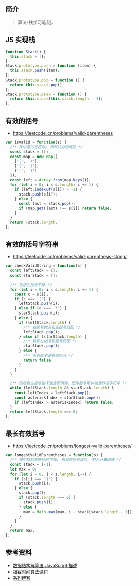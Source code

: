 ## 简介

> 算法-栈学习笔记。

## JS 实现栈

```js
function Stack() {
  this.stack = [];
}
Stack.prototype.push = function (item) {
  this.stack.push(item);
};
Stack.prototype.pop = function () {
  return this.stack.pop();
};
Stack.prototype.peek = function () {
  return this.stack[this.stack.length - 1];
};
```

## 有效的括号

- https://leetcode.cn/problems/valid-parentheses

```js
var isValid = function(s) {
  /** 栈中存的是符号; 相邻成对则消除 */
  const stack = [];
  const map = new Map([
    ['(', ')'],
    ['{', '}'],
    ['[', ']']
  ]);
  const left = Array.from(map.keys());
  for (let i = 0; i < s.length; i += 1) {
    if (left.indexOf(s[i]) > -1) {
      stack.push(s[i]);
    } else {
      const last = stack.pop();
      if (map.get(last) !== s[i]) return false;
    }
  }
  return !stack.length;
};
```

## 有效的括号字符串

- https://leetcode.cn/problems/valid-parenthesis-string/

```js
var checkValidString = function(s) {
  const leftStack = [];
  const starStack = [];
  
  /** 先把右括号干掉 */
  for (let i = 0; i < s.length; i += 1) {
    const c = s[i];
    if (c === '(') {
      leftStack.push(i);
    } else if (c === '*') {
      starStack.push(i);
    } else {
      if (leftStack.length) {
        /** 右括号优先和左括号匹配 */
        leftStack.pop();
      } else if (starStack.length) {
        /** 没有左括号和星号匹配 */
        starStack.pop();
      } else {
        /** 否则就不是有效括号 */
        return false;
      }
    }
  }

  /** 然后看左括号能不能全部消除，因为星号可以被当作空字符串 */
  while (leftStack.length && starStack.length) {
    const leftIndex = leftStack.pop();
    const asteriskIndex = starStack.pop();
    if (leftIndex > asteriskIndex) return false;
  }
  return leftStack.length === 0;
};
```

## 最长有效括号

- https://leetcode.cn/problems/longest-valid-parentheses/

```js
var longestValidParentheses = function(s) {
  /** 栈中存的是符号的下标; 相邻成对则消除; 然后计算间隔 */
  const stack = [-1];
  let max = 0;
  for (let i = 0; i < s.length; i++) {
    if (s[i] === "(") {
      stack.push(i);
    } else {
      stack.pop();
      if (stack.length === 0) {
        stack.push(i);
      } else {
        max = Math.max(max, i - stack[stack.length - 1]);
      }
    }
  }
  return max;
};
```

## 参考资料

- [数据结构与算法 JavaScript 描述](https://book.douban.com/subject/25945449/)
- [极客时间算法课程](https://time.geekbang.org/course/intro/100019701)
- [系列博客](https://leetcode-solution-leetcode-pp.gitbook.io)
